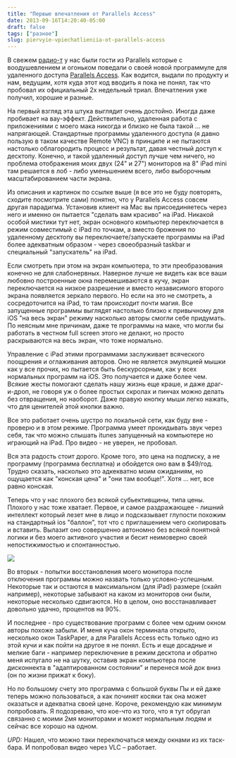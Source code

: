 ```yaml
---
title: "Первые впечатления от Parallels Access"
date: 2013-09-16T14:20:40-05:00
draft: false
tags: ["разное"]
slug: piervyie-vpiechatlieniia-ot-parallels-access
---
```


В свежем [радио-т](http://radio-t.com) у нас были гости из Parallels которые с воодушевлением и огоньком поведали о своей новой программуле для удаленного доступа [Parallels Access](http://www.parallels.com/products/access/). Как водится, выдали по продукту и нам, ведущим, хотя куда этот код вводить я пока не понял, так что пробовал их официальный 2х недельный триал. Впечатления уже получил, хорошие и разные.

<!--more-->
На первый взгляд эта штука выглядит очень достойно. Иногда даже пробивает на вау-эффект. Действительно, удаленная работа с приложениями с моего мака никогда и близко не была такой ... не напрягающей. Стандартные программы удаленного доступа (я давно пользую в таком качестве Remote VNC) в принципе и не пытаются настолько облагородить процесс и результат, давая честный доступ к десктопу. Конечно, и такой удаленный доступ лучше чем ничего, но проблема отображения моих двух (24" и 27") мониторов на 8" iPad mini там решается в лоб - либо уменьшением всего, либо выборочным масштабированием части экрана.

Из описания и картинок по ссылке выше (я все это не буду повторять, сходите посмотрите сами) понятно, что у Parallels Access совсем другая парадигма. Установив клиент на Mac вы присоединяетесь через него и именно он пытается "сделать вам красиво" на iPad. Никакой особой мистики тут нет, экран основного компьютер переключается в режим совместимый с iPad по точкам, а  вместо брожения по удаленному десктопу вы переключаете/запускаете программы на iPad более адекватным образом - через своеобразный taskbar и специальный "запускатель" на iPad.

Если смотреть при этом на экран компьютера, то эти преобразования конечно не для слабонервных. Наверное лучше не видеть как все ваши любовно построенные окна перемешиваются в кучу, экран переключается на низкое разрешение и вместо независимого второго экрана появляется зеркало первого. Но если на это не смотреть, а сосредоточится на iPad, то там происходит почти магия. Все запущенные программы выглядят настолько близко к привычному для iOS "на весь экран" режиму насколько авторы смогли себе придумать. По неясным мне причинам, даже те программы на маке, что могли бы работать в честном full screen этого не делают, но просто раскрываются на весь экран, что тоже нормально.

Управление с iPad этими программами заслуживает всяческого поощрения и оглаживания авторов. Оно не является эмуляцией мышки как у все прочих, но пытается быть бескурсорным, как у всех нормальных программ на iOS. Это получается и даже более чем. Всякие жесты помогают сделать нашу жизнь еще краше, и даже драг-и-дроп, не говоря уж о более простых скролах и пинчах можно делать без отвращения, но наоборот. Даже правую кнопку мыши легко нажать, что для ценителей этой кнопки важно.

Все это работает очень шустро по локальной сети, как буду вне - проверю и в этом режиме. Программа умеет прокидывать звук через себя, так что можно слышать itunes запущенный на компьютере но играющий на iPad. Про видео - не уверен, не пробовал.

Вся эта радость стоит дорого. Кроме того, это цена на подписку, а не программу (программа бесплатна) и обойдется оно вам в $49/год. Трудно сказать, насколько это адкекватно моим ожиданиям, но ощущается как "конская цена" и "они там вообще!". Хотя ... нет, все равно конская.

Теперь что у нас плохого без всякой субьективщины, типа цены. Плохого у нас тоже хватает. Первое, и самое раздражающее - лишний интеллект который лезет мне в лицо и подсказывает глупости похожим на стандартный ios "баллон", тот что с приглашением чего скопировать и вставить. Вылазит оно совершенно автономно без всякой понятной логики и без моего активного участия и бесит неимоверно своей непостижимостью и спонтанностью.

![](/images/posts/pa_bug.png#floatright)

Во вторых - попытки восстановления моего монитора после отключения программы можно назвать только условно-успешным. Некоторые так и остаются в максимальном (для iPad) размере (скайп например), некоторые забывают на каком из мониторов они были, некоторые несколько сдвигаются. Но в целом, оно восстанавливает довольно удачно, процентов на 90%.

И последнее - про существование программ с более чем одним окном авторы похоже забыли. И меня куча окон терминала открыто, несколько окон TaskPaper, а для Parallels Access есть только одно из этой кучи и как пойти на другое я не понял. Есть и еще досадные и мелкие баги - например переключение в режим десктопа и обратно меня испугало не на шутку, оставив экран компьютера после дисконнекта в "адаптированном состоянии" и перенеся мой док вниз (он по жизни прижат к боку).

Но по большому счету это программа с большой буквы Пы и ей даже теперь можно пользоваться, а как починят косяки так она может оказаться и адекватна своей цене. Короче, рекомендую как минимум попробовать. Я подозреваю, что кое-что из того, что я тут обругал связанно с моими 2мя мониторами и может нормальным людям и сейчас все хорошо на одном.

*UPD:* Нашел, что можно таки переключаться между окнами из их таск-бара. И попробовал видео через VLC – работает.
